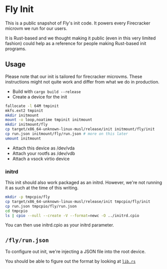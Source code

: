 # Fly Init

This is a public snapshot of Fly's init code. It powers every Firecracker microvm we run for our users.

It is Rust-based and we thought making it public (even in this very limited fashion) could help as a reference for people making Rust-based init programs.

## Usage

Please note that our init is tailored for firecracker microvms. These instructions might not quite work and differ from what we do in production.

- Build with `cargo build --release`
- Create a device for the init
```bash
fallocate -l 64M tmpinit
mkfs.ext2 tmpinit
mkdir initmount
mount -o loop,noatime tmpinit initmount
mkdir initmount/fly
cp target/x86_64-unknown-linux-musl/release/init initmount/fly/init
cp run.json initmount/fly/run.json # more on this later
umount initmount
```
- Attach this device as /dev/vda
- Attach your rootfs as /dev/vdb
- Attach a vsock virtio device

### initrd

This init should also work packaged as an initrd. However, we're not running it as such at the time of this writing.

```bash
mkdir -p tmpcpio/fly
cp target/x86_64-unknown-linux-musl/release/init tmpcpio/fly/init
cp run.json tmpcpio/fly/run.json
cd tmpcpio
ls | cpio --null --create -V --format=newc -O ../initrd.cpio
```

You can then use initrd.cpio as your initrd parameter.

## `/fly/run.json`

To configure out init, we're injecting a JSON file into the root device.

You should be able to figure out the format by looking at [`lib.rs`](src/lib.rs)